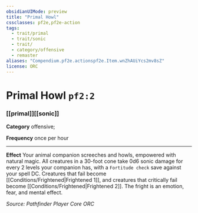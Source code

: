 ```yaml
---
obsidianUIMode: preview
title: "Primal Howl"
cssclasses: pf2e,pf2e-action
tags:
  - trait/primal
  - trait/sonic
  - trait/
  - category/offensive
  - remaster
aliases: "Compendium.pf2e.actionspf2e.Item.wnZhAUiYcs2mv8sZ"
license: ORC
---
```

# Primal Howl `pf2:2`

### [[primal]][[sonic]]

**Category** offensive; 




**Frequency** once per hour

* * *

**Effect** Your animal companion screeches and howls, empowered with natural magic. All creatures in a 30-foot cone take 0d6 sonic damage for every 2 levels your companion has, with a `Fortitude check` save against your spell DC. Creatures that fail become [[Conditions/Frightened|Frightened 1]], and creatures that critically fail become [[Conditions/Frightened|Frightened 2]]. The fright is an emotion, fear, and mental effect.

*Source: Pathfinder Player Core*
*ORC*